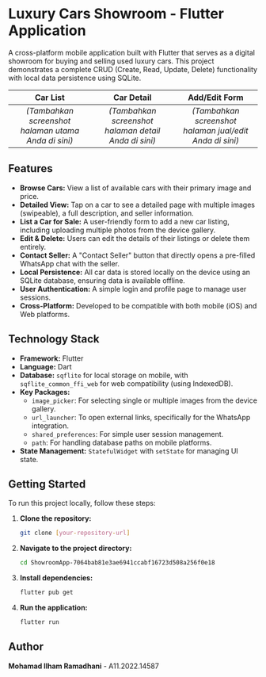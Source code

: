 # Luxury Cars Showroom - Flutter Application

A cross-platform mobile application built with Flutter that serves as a digital showroom for buying and selling used luxury cars. This project demonstrates a complete CRUD (Create, Read, Update, Delete) functionality with local data persistence using SQLite.

| Car List | Car Detail | Add/Edit Form |
| :---: | :---: | :---: |
| *(Tambahkan screenshot halaman utama Anda di sini)* | *(Tambahkan screenshot halaman detail Anda di sini)* | *(Tambahkan screenshot halaman jual/edit Anda di sini)* |

## Features

-   **Browse Cars:** View a list of available cars with their primary image and price.
-   **Detailed View:** Tap on a car to see a detailed page with multiple images (swipeable), a full description, and seller information.
-   **List a Car for Sale:** A user-friendly form to add a new car listing, including uploading multiple photos from the device gallery.
-   **Edit & Delete:** Users can edit the details of their listings or delete them entirely.
-   **Contact Seller:** A "Contact Seller" button that directly opens a pre-filled WhatsApp chat with the seller.
-   **Local Persistence:** All car data is stored locally on the device using an SQLite database, ensuring data is available offline.
-   **User Authentication:** A simple login and profile page to manage user sessions.
-   **Cross-Platform:** Developed to be compatible with both mobile (iOS) and Web platforms.

## Technology Stack

-   **Framework:** Flutter
-   **Language:** Dart
-   **Database:** `sqflite` for local storage on mobile, with `sqflite_common_ffi_web` for web compatibility (using IndexedDB).
-   **Key Packages:**
    -   `image_picker`: For selecting single or multiple images from the device gallery.
    -   `url_launcher`: To open external links, specifically for the WhatsApp integration.
    -   `shared_preferences`: For simple user session management.
    -   `path`: For handling database paths on mobile platforms.
-   **State Management:** `StatefulWidget` with `setState` for managing UI state.

## Getting Started

To run this project locally, follow these steps:

1.  **Clone the repository:**
    ```sh
    git clone [your-repository-url]
    ```

2.  **Navigate to the project directory:**
    ```sh
    cd ShowroomApp-7064bab81e3ae6941ccabf16723d508a256f0e18
    ```

3.  **Install dependencies:**
    ```sh
    flutter pub get
    ```

4.  **Run the application:**
    ```sh
    flutter run
    ```

## Author

**Mohamad Ilham Ramadhani** - A11.2022.14587
